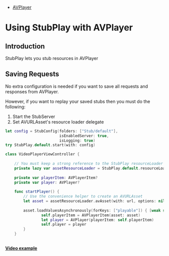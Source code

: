 - [AVPlayer](#avplayer-stubplay)

# Using StubPlay with AVPlayer

## Introduction

StubPlay lets you stub resources in AVPlayer

## Saving Requests
No extra configuration is needed if you want to save all requests and responses from AVPlayer.

However, if you want to replay your saved stubs then you must do the following:
  1. Start the StubServer
  1. Set AVURLAsset's resource loader delegate

```swift
let config = StubConfig(folders: ["Stub/default"],
                        isEnabledServer: true,
                        isLogging: true)
try StubPlay.default.start(with: config)
```


```swift
class VideoPlayerViewController {
     
    // You must keep a strong reference to the StubPlay resourceLoader
    private lazy var assetResourceLoader = StubPlay.default.resourceLoader()
        
    private var playerItem: AVPlayerItem?
    private var player: AVPlayer?
        
    func startPlayer() {    
        // Use the convenience helper to create an AVURLAsset
        let asset = assetResourceLoader.avAsset(with: url, options: nil)
            
        asset.loadValuesAsynchronously(forKeys: ["playable"]) { [weak self] in
                self.playerItem = AVPlayerItem(asset: asset)
                let player = AVPlayer(playerItem: self.playerItem)
                self.player = player
        }
    }
    
``` 

[**Video example**](../Examples/Example-iOS/Source/ViewControllers/Video/VideoPlayerViewController.swift)

